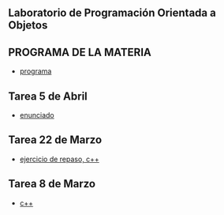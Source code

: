 ## Laboratorio de Programación Orientada a Objetos

## PROGRAMA DE LA MATERIA
- [programa](https://github.com/labopoo/ejercicios/blob/master/2021/febrero/programa.txt)

## Tarea 5 de Abril
- [enunciado](https://github.com/labopoo/ejercicios/blob/master/2021/abril/5/enunciado.txt)

## Tarea 22 de Marzo
- [ejercicio de repaso, c++](https://github.com/labopoo/ejercicios/blob/master/2021/marzo/22/repaso.txt)

## Tarea 8 de Marzo
- [c++](https://github.com/labopoo/ejercicios/tree/master/marzo/11/cpp)
